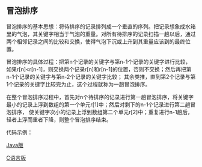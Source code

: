 
## 冒泡排序

冒泡排序的基本思想：将待排序的记录排列成一个垂直的序列。把记录想象成水箱里的气泡，其关键字相当于气泡的重量。对所有待排序的记录扫描一趟以后，通过两个相邻记录之间的比较和交换，使得气泡下沉或上升到其重量应该到的最终位置。

冒泡排序的具体过程：把第n个记录的关键字与第n-1个记录的关键字进行比较，如果r[n]<r[n-1]，则交换两个记录r[n]和r[n-1]的位置，否则不交换；然后再把第n-1个记录的关键字与第n-2个记录的关键字比较；
其余类推，直到第2个记录与第1个记录的关键字比较完为止，这个过程就称为一趟冒泡排序。

在整个冒泡排序过程中，首先对n个待排序的记录进行第一趟冒泡排序，将关键字最小的记录上浮到数组的第一个单元r[1]中；然后对剩下的n-1个记录进行第二趟冒泡排序，
使关键字次小的记录上浮到数组第二个单元r[2]中；重复进行n-1趟后，轻者上浮而重者下降，则整个冒泡排序结束。

代码示例：

[Java版](https://github.com/lq920320/algorithm-java-test/blob/master/src/test/java/sort/bubble_sort/BubbleSortTest.java)

[C语言版](https://github.com/lq920320/Hello-World/blob/master/bubbleSort.cpp)